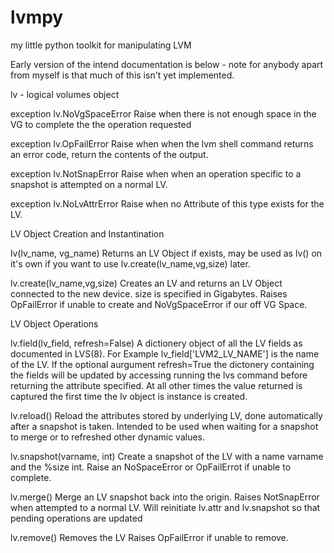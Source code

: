 lvmpy
=====
my little python toolkit for manipulating LVM

Early version of the intend documentation is below - note for anybody apart from myself is that  much of this isn't yet implemented.

lv - logical volumes object

exception lv.NoVgSpaceError
  Raise when there is not enough space in the VG to complete the the operation requested

exception lv.OpFailError
  Raise when when the lvm shell command returns an error code, return the contents of the output.

exception lv.NotSnapError
  Raise when when an operation specific to a snapshot is attempted on a normal LV.

exception lv.NoLvAttrError
  Raise when no Attribute of this type exists for the LV.

LV Object Creation and Instantination

lv(lv_name, vg_name)
  Returns an LV Object if exists, may be used as lv() on it's own if you want to use lv.create(lv_name,vg,size) later.

lv.create(lv_name,vg,size)
  Creates an LV and returns an LV Object connected to the new device. size is specified in Gigabytes.
  Raises OpFailError if unable to create and NoVgSpaceError if our off VG Space.

LV Object Operations

lv.field(lv_field, refresh=False)
  A dictionery object of all the LV fields as documented in LVS(8). For Example lv_field['LVM2_LV_NAME'] is the name of the LV.
  If the optional aurgument refresh=True the dictonery containing the fields will be updated by accessing running the lvs
  command before returning the attribute specified. 
  At all other times the value returned is captured the first time the lv object is instance is created.

lv.reload()
  Reload the attributes stored by underlying LV, done automatically after a snapshot is taken. 
  Intended to be used when waiting for a snapshot to merge or to refreshed other dynamic values.

lv.snapshot(varname, int)
  Create a snapshot of the LV with a name varname and the %size int.
  Raise an NoSpaceError or OpFailErrot if unable to complete.

lv.merge()
  Merge an LV snapshot back into the origin.
  Raises NotSnapError when attempted to a normal LV.
  Will reinitiate lv.attr and lv.snapshot so that pending operations are updated

lv.remove()
  Removes the LV 
  Raises OpFailError if unable to remove.

